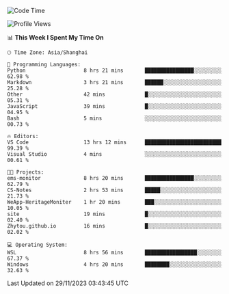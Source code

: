 <!--START_SECTION:waka-->
![Code Time](http://img.shields.io/badge/Code%20Time-1%2C407%20hrs%2036%20mins-blue)

![Profile Views](http://img.shields.io/badge/Profile%20Views-0-blue)

📊 **This Week I Spent My Time On** 

```text
🕑︎ Time Zone: Asia/Shanghai

💬 Programming Languages: 
Python                   8 hrs 21 mins       ████████████████░░░░░░░░░   62.98 % 
Markdown                 3 hrs 21 mins       ██████░░░░░░░░░░░░░░░░░░░   25.28 % 
Other                    42 mins             █░░░░░░░░░░░░░░░░░░░░░░░░   05.31 % 
JavaScript               39 mins             █░░░░░░░░░░░░░░░░░░░░░░░░   04.95 % 
Bash                     5 mins              ░░░░░░░░░░░░░░░░░░░░░░░░░   00.73 % 

🔥 Editors: 
VS Code                  13 hrs 12 mins      █████████████████████████   99.39 % 
Visual Studio            4 mins              ░░░░░░░░░░░░░░░░░░░░░░░░░   00.61 % 

🐱‍💻 Projects: 
ems-monitor              8 hrs 20 mins       ████████████████░░░░░░░░░   62.79 % 
CS-Notes                 2 hrs 53 mins       █████░░░░░░░░░░░░░░░░░░░░   21.73 % 
WeApp-HeritageMoniter    1 hr 20 mins        ███░░░░░░░░░░░░░░░░░░░░░░   10.05 % 
site                     19 mins             █░░░░░░░░░░░░░░░░░░░░░░░░   02.40 % 
Zhytou.github.io         16 mins             █░░░░░░░░░░░░░░░░░░░░░░░░   02.02 % 

💻 Operating System: 
WSL                      8 hrs 56 mins       █████████████████░░░░░░░░   67.37 % 
Windows                  4 hrs 20 mins       ████████░░░░░░░░░░░░░░░░░   32.63 % 
```


 Last Updated on 29/11/2023 03:43:45 UTC
<!--END_SECTION:waka-->